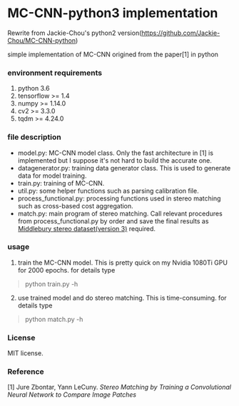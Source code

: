 # MC-CNN-python3 implementation
Rewrite from Jackie-Chou's python2 version(https://github.com/Jackie-Chou/MC-CNN-python)

simple implementation of MC-CNN origined from the paper[1] in python

### environment requirements
1. python 3.6
2. tensorflow >= 1.4
3. numpy >= 1.14.0
4. cv2 >= 3.3.0
5. tqdm >= 4.24.0

### file description
- model.py: MC-CNN model class. Only the fast architecture in [1] is implemented but I suppose it's not hard to build the accurate one.
- datagenerator.py: training data generator class. This is used to generate data for model training.
- train.py: training of MC-CNN.
- util.py: some helper functions such as parsing calibration file.
- process_functional.py: processing functions used in stereo matching such as cross-based cost aggregation.
- match.py: main program of stereo matching. Call relevant procedures from process_functional.py by order and save the final results as [Middlebury stereo dataset(version 3)](http://vision.middlebury.edu/stereo/submit3/) required.

### usage
1. train the MC-CNN model. This is pretty quick on my Nvidia 1080Ti GPU for 2000 epochs.
for details type
> python train.py -h

2. use trained model and do stereo matching. This is time-consuming.
for details type
> python match.py -h

### License
MIT license.

### Reference
[1] Jure Zbontar, Yann LeCuny. *Stereo Matching by Training a Convolutional Neural Network to Compare Image Patches*
